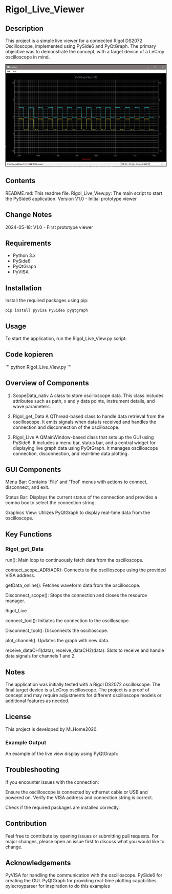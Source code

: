 # Rigol_Live_Viewer

## Description
This project is a simple live viewer for a connected Rigol DS2072 Oscilloscope, implemented using PySide6 and PyQtGraph. The primary objective was to demonstrate the concept, with a target device of a LeCroy oscilloscope in mind.

![Screenshot of the application.](docs/Main%20Screen.JPG)


## Contents
README.md: This readme file.
Rigol_Live_View.py: The main script to start the PySide6 application.
Version
V1.0 - Initial prototype viewer

## Change Notes
2024-05-18: V1.0 - First prototype viewer

## Requirements
- Python 3.x
- PySide6
- PyQtGraph
- PyVISA

## Installation

Install the required packages using pip:
```
pip install pyvisa PySide6 pyqtgraph
```

## Usage
To start the application, run the Rigol_Live_View.py script:

## Code kopieren
'''
python Rigol_Live_View.py
'''

## Overview of Components

1. ScopeData_nativ
A class to store oscilloscope data. This class includes attributes such as path, x and y data points, instrument details, and wave parameters.

2. Rigol_get_Data
A QThread-based class to handle data retrieval from the oscilloscope. It emits signals when data is received and handles the connection and disconnection of the oscilloscope.

3. Rigol_Live
A QMainWindow-based class that sets up the GUI using PySide6. It includes a menu bar, status bar, and a central widget for displaying live graph data using PyQtGraph. It manages oscilloscope connection, disconnection, and real-time data plotting.

## GUI Components
Menu Bar: Contains 'File' and 'Tool' menus with actions to connect, disconnect, and exit.

Status Bar: Displays the current status of the connection and provides a combo box to select the connection string.

Graphics View: Utilizes PyQtGraph to display real-time data from the oscilloscope.

## Key Functions
### Rigol_get_Data

run(): Main loop to continuously fetch data from the oscilloscope.

connect_scope_ADR(ADR): Connects to the oscilloscope using the provided VISA address.

getData_online(): Fetches waveform data from the oscilloscope.

Disconnect_scope(): Stops the connection and closes the resource manager.

Rigol_Live

connect_tool(): Initiates the connection to the oscilloscope.

Disconnect_tool(): Disconnects the oscilloscope.

plot_channel(): Updates the graph with new data.

receive_dataCH1(data), receive_dataCH2(data): Slots to receive and handle data signals for channels 1 and 2.

## Notes
The application was initially tested with a Rigol DS2072 oscilloscope. The final target device is a LeCroy oscilloscope.
The project is a proof of concept and may require adjustments for different oscilloscope models or additional features as needed.

## License
This project is developed by MLHome2020.

### Example Output
An example of the live view display using PyQtGraph:


## Troubleshooting
If you encounter issues with the connection:

Ensure the oscilloscope is connected by ethernet cable or USB and powered on.
Verify the VISA address and connection string is correct.

Check if the required packages are installed correctly.

## Contribution
Feel free to contribute by opening issues or submitting pull requests. For major changes, please open an issue first to discuss what you would like to change.

## Acknowledgements
PyVISA for handling the communication with the oscilloscope.
PySide6 for creating the GUI.
PyQtGraph for providing real-time plotting capabilities.
pylecroyparser for inspiration to do this examples
